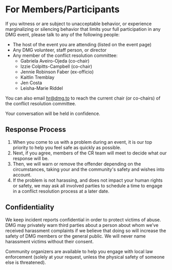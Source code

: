 # For Members/Participants

If you witness or are subject to unacceptable behavior, or experience marginalizing or silencing behavior that limits your full participation in any DMG event, please talk to any of the following people:

* The host of the event you are attending \(listed on the event page\)
* Any DMG volunteer, staff person, or director
* Any member of the conflict resolution committee:
  * Gabriela Aveiro-Ojeda \(co-chair\)
  * Izzie Colpitts-Campbell \(co-chair\)
  * Jennie Robinson Faber \(ex-officio\)
  * Kaitlin Tremblay
  * Jen Costa
  * Leisha-Marie Riddel

You can also email [hr@dmg.to](mailto:hr@dmg.to) to reach the current chair \(or co-chairs\) of the conflict resolution committee.

Your conversation will be held in confidence.

## Response Process

1. When you come to us with a problem during an event, it is our top priority to help you feel safe as quickly as possible.
2. Next, if you agree, members of the CR team will meet to decide what our response will be.
3. Then, we will warn or remove the offender depending on the circumstances, taking your and the community's safety and wishes into account.
4. If the problem is not harassing, and does not impact your human rights or safety, we may ask all involved parties to schedule a time to engage in a conflict resolution process at a later date. 

## Confidentiality

We keep incident reports confidential in order to protect victims of abuse. DMG may privately warn third parties about a person about whom we’ve received harassment complaints if we believe that doing so will increase the safety of DMG members or the general public. We will never name harassment victims without their consent.

Community‭ ‬organizers‭ ‬are‭ ‬available‭ ‬to‭ ‬help‭ you ‬engage‭ ‬with‭ ‬local‭ ‬law‭ ‬enforcement \(solely at your request, unless the physical safety of someone else is threatened\).

